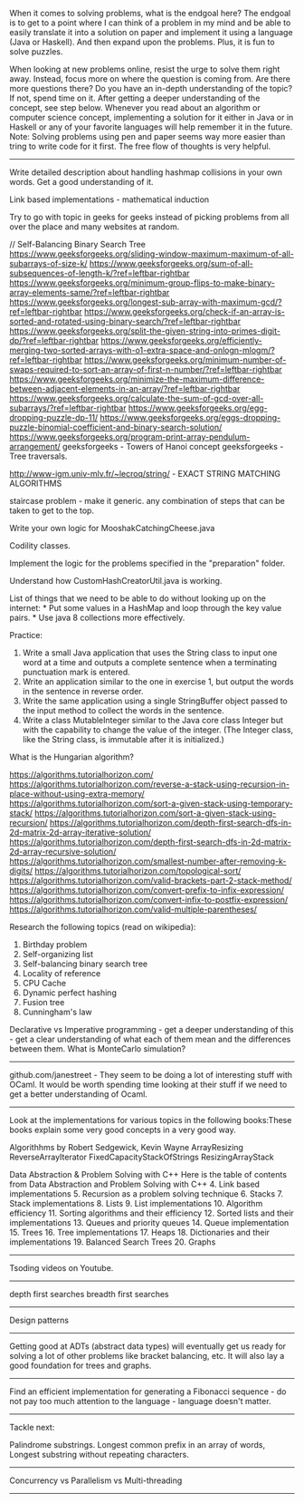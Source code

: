 When it comes to solving problems, what is the endgoal here? 
The endgoal is to get to a point where I can think of a problem in my mind and be able to easily translate it into a solution on paper and implement it using a language (Java or Haskell). And then expand upon the problems. Plus, it is fun to solve puzzles.

When looking at new problems online, resist the urge to solve them right away. Instead, focus more on where the question is coming from. Are there more questions there? Do you have an in-depth understanding of the topic? If not, spend time on it. 
After getting a deeper understanding of the concept, see step below.
Whenever you read about an algorithm or computer science concept, implementing a solution for it either in Java or in Haskell or any of your favorite languages will help remember it in the future.
Note: Solving problems using pen and paper seems way more easier than tring to write code for it first. The free flow of thoughts is very helpful.

----------------------

Write detailed description about handling hashmap collisions in your own words. Get a good understanding of it.

Link based implementations - mathematical induction

Try to go with topic in geeks for geeks instead of picking problems from all over the place and many websites at random.

// Self-Balancing Binary Search Tree
https://www.geeksforgeeks.org/sliding-window-maximum-maximum-of-all-subarrays-of-size-k/
https://www.geeksforgeeks.org/sum-of-all-subsequences-of-length-k/?ref=leftbar-rightbar
https://www.geeksforgeeks.org/minimum-group-flips-to-make-binary-array-elements-same/?ref=leftbar-rightbar
https://www.geeksforgeeks.org/longest-sub-array-with-maximum-gcd/?ref=leftbar-rightbar
https://www.geeksforgeeks.org/check-if-an-array-is-sorted-and-rotated-using-binary-search/?ref=leftbar-rightbar
https://www.geeksforgeeks.org/split-the-given-string-into-primes-digit-dp/?ref=leftbar-rightbar
https://www.geeksforgeeks.org/efficiently-merging-two-sorted-arrays-with-o1-extra-space-and-onlogn-mlogm/?ref=leftbar-rightbar
https://www.geeksforgeeks.org/minimum-number-of-swaps-required-to-sort-an-array-of-first-n-number/?ref=leftbar-rightbar
https://www.geeksforgeeks.org/minimize-the-maximum-difference-between-adjacent-elements-in-an-array/?ref=leftbar-rightbar
https://www.geeksforgeeks.org/calculate-the-sum-of-gcd-over-all-subarrays/?ref=leftbar-rightbar
https://www.geeksforgeeks.org/egg-dropping-puzzle-dp-11/
https://www.geeksforgeeks.org/eggs-dropping-puzzle-binomial-coefficient-and-binary-search-solution/
https://www.geeksforgeeks.org/program-print-array-pendulum-arrangement/
geeksforgeeks - Towers of Hanoi concept
geeksforgeeks - Tree traversals.

http://www-igm.univ-mlv.fr/~lecroq/string/ - EXACT STRING MATCHING ALGORITHMS

staircase problem - make it generic. any combination of steps that can be taken to get to the top.

Write your own logic for MooshakCatchingCheese.java

Codility classes.

Implement the logic for the problems specified in the "preparation" folder.

Understand how CustomHashCreatorUtil.java is working.

List of things that we need to be able to do without looking up on the internet:
	* Put some values in a HashMap and loop through the key value pairs.
	* Use java 8 collections more effectively.
	
Practice:
1. Write a small Java application that uses the String class to input one word at a time and
outputs a complete sentence when a terminating punctuation mark is entered.
2. Write an application similar to the one in exercise 1, but output the words in the sentence in
reverse order.
3. Write the same application using a single StringBuffer object passed to the input
method to collect the words in the sentence.
4. Write a class MutableInteger similar to the Java core class Integer but with the
capability to change the value of the integer. (The Integer class, like the String class, is
immutable after it is initialized.)

What is the Hungarian algorithm?

https://algorithms.tutorialhorizon.com/
https://algorithms.tutorialhorizon.com/reverse-a-stack-using-recursion-in-place-without-using-extra-memory/
https://algorithms.tutorialhorizon.com/sort-a-given-stack-using-temporary-stack/
https://algorithms.tutorialhorizon.com/sort-a-given-stack-using-recursion/
https://algorithms.tutorialhorizon.com/depth-first-search-dfs-in-2d-matrix-2d-array-iterative-solution/
https://algorithms.tutorialhorizon.com/depth-first-search-dfs-in-2d-matrix-2d-array-recursive-solution/
https://algorithms.tutorialhorizon.com/smallest-number-after-removing-k-digits/
https://algorithms.tutorialhorizon.com/topological-sort/
https://algorithms.tutorialhorizon.com/valid-brackets-part-2-stack-method/
https://algorithms.tutorialhorizon.com/convert-prefix-to-infix-expression/
https://algorithms.tutorialhorizon.com/convert-infix-to-postfix-expression/
https://algorithms.tutorialhorizon.com/valid-multiple-parentheses/

Research the following topics (read on wikipedia):
1. Birthday problem
2. Self-organizing list
3. Self-balancing binary search tree
4. Locality of reference
5. CPU Cache
6. Dynamic perfect hashing
7. Fusion tree
8. Cunningham's law

Declarative vs Imperative programming - get a deeper understanding of this - get a clear understanding of what each of them mean and the differences between them.
What is MonteCarlo simulation?

----------------------

github.com/janestreet - They seem to be doing a lot of interesting stuff with OCaml. It would be worth spending time looking at their stuff if we need to get a better understanding of Ocaml.

----------------------

Look at the implementations for various topics in the following books:These books explain some very good concepts in a very good way.

Algorithhms by Robert Sedgewick, Kevin Wayne
ArrayResizing
ReverseArrayIterator
FixedCapacityStackOfStrings
ResizingArrayStack

Data Abstraction & Problem Solving with C++
Here is the table of contents from Data Abstraction and Problem Solving with C++
4. Link based implementations
5. Recursion as a problem solving technique
6. Stacks
7. Stack implementations
8. Lists
9. List implementations
10. Algorithm efficiency
11. Sorting algorithms and their efficiency
12. Sorted lists and their implementations
13. Queues and priority queues
14. Queue implementation
15. Trees
16. Tree implementations
17. Heaps
18. Dictionaries and their implementations
19. Balanced Search Trees
20. Graphs

----------------------

Tsoding videos on Youtube.

----------------------

depth first searches
breadth first searches

----------------------

Design patterns

----------------------

Getting good at ADTs (abstract data types) will eventually get us ready for solving a lot of other problems like bracket balancing, etc. It will also lay a good foundation for trees and graphs.

----------------------

Find an efficient implementation for generating a Fibonacci sequence - do not pay too much attention to the language - language doesn't matter.

----------------------

Tackle next:

Palindrome substrings.
Longest common prefix in an array of words,
Longest substring without repeating characters.

----------------------

Concurrency vs Parallelism vs Multi-threading

----------------------
